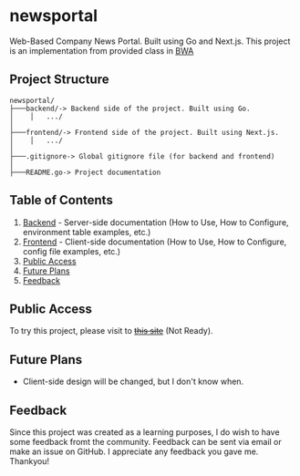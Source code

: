# newsportal

Web-Based Company News Portal. Built using Go and Next.js. This project is an implementation from provided class in [BWA](https://www.buildwithangga.com/)

## Project Structure
```
newsportal/
├───backend/-> Backend side of the project. Built using Go.
│    │   .../
│
├───frontend/-> Frontend side of the project. Built using Next.js.
│    │   .../
│
├───.gitignore-> Global gitignore file (for backend and frontend)
│
├───README.go-> Project documentation
```

## Table of Contents
1. [Backend](backend/README.md) - Server-side documentation (How to Use, How to Configure, environment table examples, etc.)
2. [Frontend](frontend/README.md) - Client-side documentation (How to Use, How to Configure, config file examples, etc.)
3. [Public Access](#public-access)
4. [Future Plans](#future-plans)
5. [Feedback](#feedback)

## Public Access
To try this project, please visit to ~~[this site](https://example.com/)~~ (Not Ready).

## Future Plans
- Client-side design will be changed, but I don't know when.

## Feedback
Since this project was created as a learning purposes, I do wish to have some feedback fromt the community. Feedback can be sent via email or make an issue on GitHub. I appreciate any feedback you gave me. Thankyou!
